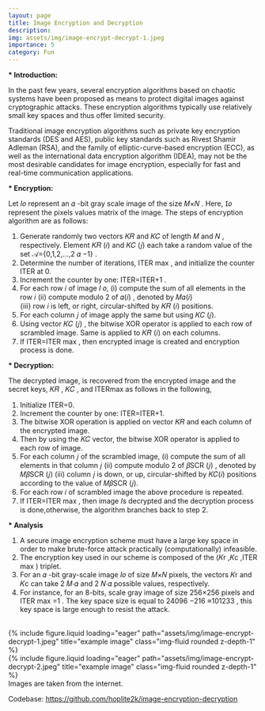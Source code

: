 ```yaml
---
layout: page
title: Image Encryption and Decryption
description:
img: assets/img/image-encrypt-decrypt-1.jpeg
importance: 5
category: Fun
---
```


<b>* Introduction:</b>

In the past few years, several encryption algorithms based on chaotic systems have been proposed as means to protect digital images against cryptographic attacks. These encryption algorithms typically use relatively small key spaces and thus offer limited security.

Traditional image encryption algorithms such as private key encryption standards (DES and AES), public key standards such as Rivest Shamir Adleman (RSA), and the family of elliptic-curve-based encryption (ECC), as well as the international data encryption algorithm (IDEA), may not be the most desirable candidates for image encryption, especially for fast and real-time communication applications.

<b>* Encryption:</b>

Let 𝐼𝑜 represent an 𝛼 -bit gray scale image of the size 𝑀×𝑁 . Here, 𝖨𝑜 represent the pixels values matrix of the image. The steps of encryption algorithm are as follows:

1. Generate randomly two vectors 𝐾𝑅 and 𝐾𝐶 of length 𝑀 and 𝑁 , respectively. Element 𝐾𝑅 (𝑖) and 𝐾𝐶 (𝑗) each take a random value of the set 𝒜={0,1,2,…,2 𝛼 −1} .
2. Determine the number of iterations, ITER max , and initialize the counter ITER at 0.
3. Increment the counter by one: ITER=ITER+1 .
4. For each row 𝑖 of image 𝐼 𝑜,
(i) compute the sum of all elements in the row 𝑖
(ii) compute modulo 2 of 𝛼(𝑖) , denoted by 𝑀𝛼(𝑖)      
{iii} row 𝑖 is left, or right, circular-shifted by 𝐾𝑅 (𝑖) positions.                                      
5. For each column 𝑗 of image apply the same but using 𝐾𝐶 (𝑗).
6. Using vector 𝐾𝐶 (𝑗) , the bitwise XOR operator is applied to each row of scrambled image. Same is applied to 𝐾𝑅 (𝑖)  on each columns.
7. If ITER=ITER max , then encrypted image is created and encryption process is done.

<b>* Decryption:</b>

The decrypted image, is recovered from the encrypted image and the secret keys, 𝐾𝑅 , 𝐾𝐶 , and ITERmax as follows in the following,

1. Initialize ITER=0.
2. Increment the counter by one: ITER=ITER+1.
3. The bitwise XOR operation is applied on vector 𝐾𝑅  and each column of the encrypted image.
4. Then by using the 𝐾𝐶 vector, the bitwise XOR operator is applied to each row of image.
5. For each column 𝑗 of the scrambled image,
(i) compute the sum of all elements in that column 𝑗
(ii) compute modulo 2 of 𝛽SCR (𝑗) , denoted by 𝑀𝛽SCR (𝑗)
(iii) column 𝑗 is down, or up, circular-shifted by 𝐾𝐶(𝑖) positions according to the value of 𝑀𝛽SCR (𝑗). 
6. For each row 𝑖 of scrambled image the above procedure is repeated.
7. If ITER=ITER max , then image 𝐼s decrypted and the decryption process is done,otherwise, the algorithm branches back to step 2.

<b>* Analysis</b>

1. A secure image encryption scheme must have a large key space in order to make brute-force attack practically (computationally) infeasible.
2. The encryption key used in our scheme is composed of the (𝐾r ,𝐾c ,ITER max ) triplet.
3. For an 𝛼 -bit gray-scale image 𝐼𝑜 of size 𝑀×𝑁 pixels, the vectors 𝐾r and 𝐾c can take 2 𝑀⋅𝛼 and 2 𝑁⋅𝛼 possible values, respectively.
4. For instance, for an 8-bits, scale gray image of size 256×256 pixels and ITER max =1 . The key space size is equal to 24096 −216 ≈101233 , this key space is large enough to resist the attack.

<br>
<div class="row">
    <div class="col-sm mt-3 mt-md-0">
        {% include figure.liquid loading="eager" path="assets/img/image-encrypt-decrypt-1.jpeg" title="example image" class="img-fluid rounded z-depth-1" %}
    </div>
    <div class="col-sm mt-3 mt-md-0">
        {% include figure.liquid loading="eager" path="assets/img/image-encrypt-decrypt-2.jpeg" title="example image" class="img-fluid rounded z-depth-1" %}
    </div>
</div>
<div class="caption">
    Images are taken from the internet.
</div>

Codebase: <a href="https://github.com/hoplite2k/image-encryption-decryption">https://github.com/hoplite2k/image-encryption-decryption</a>
